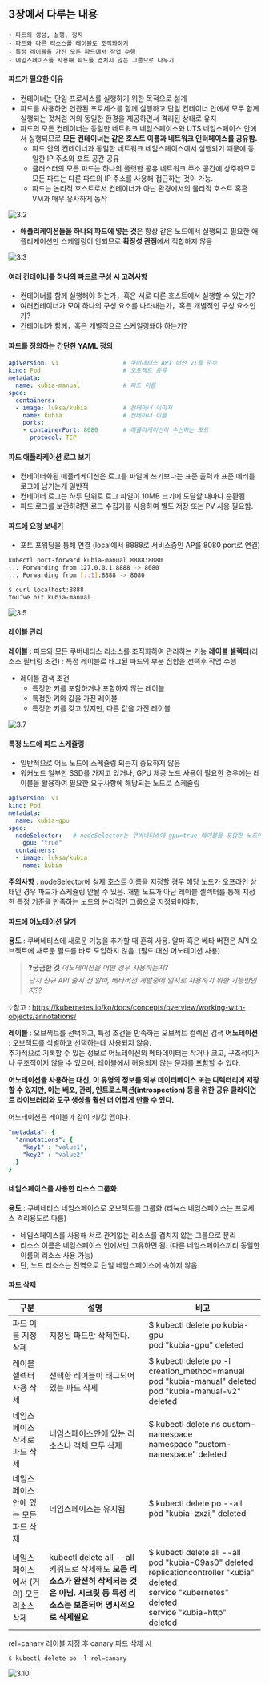 ## 3장에서 다루는 내용

```
- 파드의 생성, 실행, 정지
- 파드와 다른 리소스를 레이블로 조직화하기
- 특정 레이블을 가진 모든 파드에서 작업 수행
- 네임스페이스를 사용해 파드를 겹치지 않는 그룹으로 나누기
```
  

#### 파드가 필요한 이유
* 컨테이너는 단일 프로세스를 실행하기 위한 목적으로 설계
* 파드를 사용하면 연관된 프로세스를 함께 실행하고 단일 컨테이너 안에서 모두 함께 실행되는 것처럼 거의 동일한 환경을 제공하면서 격리된 상태로 유지
* 파드의 모든 컨테이너는 동일한 네트워크 네임스페이스와 UTS 네임스페이스 안에서 실행되므로 **모든 컨테이너는 같은 호스트 이름과 네트워크 인터페이스를 공유함.** 
  * 파드 안의 컨테이너과 동일한 네트워크 네임스페이스에서 실행되기 때문에 동일한 IP 주소와 포트 공간 공유
  * 클러스터의 모든 파드는 하나의 플랫한 공유 네트워크 주소 공간에 상주하므로 모든 파드는 다른 파드의 IP 주소를 사용해 접근하는 것이 가능.
  * 파드는 논리적 호스트로서 컨테이너가 아닌 환경에서의 물리적 호스트 혹흔 VM과 매우 유사하게 동작

![3.2](./jy.assets/3.2.png)

* **애플리케이션들을 하나의 파드에 넣는 것**은 항상 같은 노드에서 실행되고 필요한 애플리케이션만 스케일링이 안되므로 **확장성 관점**에서 적합하지 않음 

![3.3](./jy.assets/3.3.png)
  

#### 여러 컨테이너를 하나의 파드로 구성 시 고려사항
* 컨테이너를 함께 실행해야 하는가，혹은 서로 다른 호스트에서 실행할 수 있는가?
* 여러컨테이너가 모여 하나의 구성 요소를 나타내는가，혹은 개별적인 구성 요소인
가?
* 컨테이너가 함께，혹은 개별적으로 스케일링돼야 하는가?      
  

#### 파드를 정의하는 간단한 YAML 정의
```yaml
apiVersion: v1                  # 쿠버네티스 API 버전 v1을 준수
kind: Pod                       # 오프젝트 종류
metadata:
  name: kubia-manual            # 파드 이름  
spec:
  containers:
  - image: luksa/kubia          # 컨테이너 이미지
    name: kubia                 # 컨테이너 이름
    ports:
    - containerPort: 8080       # 애플리케이션이 수신하는 포트
      protocol: TCP
```
  

#### 파드 애플리케이션 로그 보기
* 컨테이너화된 애플리케이션은 로그를 파일에 쓰기보다는 표준 출력과 표준 에러를 로그에 남기는게 일반적
* 컨테이너 로그는 하루 단위로 로그 파일이 10MB 크기에 도달할 때마다 순환됨
* 파드 로그를 보관하려면 로그 수집기를 사용하여 별도 저장 또는 PV 사용 필요함.     
  

#### 파드에 요청 보내기
* 포트 포워딩을 통해 연결 (local에서 8888로 서비스중인 AP를 8080 port로 연결)
```bash
kubectl port-forward kubia-manual 8888:8080
... Forwarding from 127.0.0.1:8888 -> 8080
... Forwarding from [::1]:8888 -> 8080
```

```bash
$ curl localhost:8888
You’ve hit kubia-manual
```

![3.5](./jy.assets/3.5.png)
  

#### 레이블 관리
**레이블** : 파드와 모든 쿠버네티스 리소스를 조직화하여 관리하는 기능
**레이블 셀렉터**(리소스 필터링 조건) : 특정 레이블로 태그된 파드의 부분 집합을 선택후 작업 수행
* 레이블 검색 조건
  * 특정한 키를 포함하거나 포함하지 않는 레이블
  * 특정한 키와 값을 가진 레이블
  * 특정한 키를 갖고 있지만, 다른 값을 가진 레이블

![3.7](./jy.assets/3.7.png)
  

#### 특정 노드에 파드 스케쥴링
* 일반적으로 어느 노드에 스케쥴링 되는지 중요하지 않음
* 워커노드 일부만 SSD를 가지고 있거나, GPU 제공 노드 사용이 필요한 경우에는 레이블을 활용하여 필요한 요구사항에 해당되는 노드로 스케쥴링

```yaml
apiVersion: v1
kind: Pod
metadata:
  name: kubia-gpu
spec:
  nodeSelector:   # nodeSelector는 쿠버네티스에 gpu=true 레이블을 포함한 노드에 이 파드를 배포하도록 지시
    gpu: "true"   
  containers:
  - image: luksa/kubia
    name: kubia
```
**주의사항** : nodeSelector에 실제 호스트 이름을 지정할 경우 해당 노드가 오프라인 상태인 경우 파드가 스케쥴링 안될 수 있음. 개별 노드가 아닌 레이블 셀렉터를 통해 지정한 특정 기준을 만족하는 노드의 논리적인 그룹으로 지정되어야함.
  

#### 파드에 어노테이션 달기
**용도** : 쿠버네티스에 새로운 기능을 추가할 때 흔히 사용.
알파 혹은 베타 버전은 API 오브젝트에 새로운 필드를 바로 도입하지 않음. (필드 대신 어노테이션 사용)
>❓**궁금한 것**
_어노테이션을 어떤 경우 사용하는지?     
단지 신규 API 출시 전 알파, 베타버전 개발중에 임시로 사용하기 위한 기능만인지??_

💡참고 : https://kubernetes.io/ko/docs/concepts/overview/working-with-objects/annotations/

**레이블** : 오브젝트를 선택하고, 특정 조건을 만족하는 오브젝트 컬렉션 검색
**어노테이션** : 오브젝트를 식별하고 선택하는데 사용되지 않음.   
추가적으로 기록할 수 있는 정보로 어노테이션의 메타데이터는 작거나 크고, 구조적이거나 구조적이지 않을 수 있으며, 레이블에서 허용되지 않는 문자를 포함할 수 있다.  

**어노테이션을 사용하는 대신, 이 유형의 정보를 외부 데이터베이스 또는 디렉터리에 저장할 수 있지만, 이는 배포, 관리, 인트로스펙션(introspection) 등을 위한 공유 클라이언트 라이브러리와 도구 생성을 훨씬 더 어렵게 만들 수 있다.**
 
어노테이션은 레이블과 같이 키/값 맵이다.
```yaml
"metadata": {
  "annotations": {
    "key1" : "value1",
    "key2" : "value2"
  }
}
```


#### 네임스페이스를 사용한 리소스 그룹화
**용도** : 쿠버네티스 네임스페이스로 오브젝트를 그룹화 (리눅스 네임스페이스는 프로세스 격리용도로 다름)
* 네임스페이스를 사용해 서로 관계없는 리소스를 겹치지 않는 그룹으로 분리
* 리소스 이름은 네임스페이스 안에서만 고유하면 됨. (다른 네임스페이스끼리 동일한 이름의 리소스 사용 가능)
* 단, 노드 리소스는 전역으로 단일 네임스페이스에 속하지 않음   

#### 파드 삭제
|구분|설명|비고|
|--|--|--|
|파드 이름 지정 삭제|지정된 파드만 삭제한다.|$ kubectl delete po kubia-gpu</br>pod "kubia-gpu" deleted|
|레이블 셀렉터 사용 삭제|선택한 레이블이 태그되어있는 파드 삭제|$ kubectl delete po -l creation_method=manual</br>pod "kubia-manual" deleted</br>pod "kubia-manual-v2" deleted</br>|
|네임스페이스 삭제로 파드 삭제|네임스페이스안에 있는 리소스나 객체 모두 삭제|$ kubectl delete ns custom-namespace</br>namespace "custom-namespace" deleted|
|네임스페이스 안에 있는 모든 파드 삭제|네임스페이스는 유지됨|$ kubectl delete po --all</br>pod "kubia-zxzij" deleted|
|네임스페이스에서 (거의) 모든 리소스 삭제|kubectl delete all --all 키워드로 삭제해도 **모든 리소스가 완전히 삭제되는 것은 아님. 시크릿 등 특정 리소스는 보존되어 명시적으로 삭제필요**|$ kubectl delete all --all</br>pod "kubia-09as0" deleted</br>replicationcontroller "kubia" deleted</br>service "kubernetes" deleted</br>service "kubia-http" deleted|
   
rel=canary 레이블 지정 후 canary 파드 삭제 시
```
$ kubectl delete po -l rel=canary
```   

![3.10](./jy.assets/3.10.png)